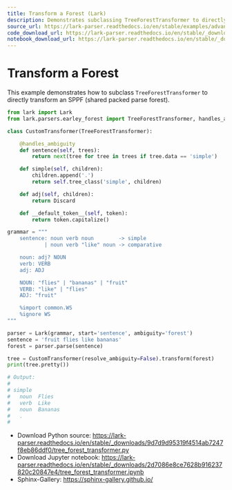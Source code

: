 ```yaml
---
title: Transform a Forest (Lark)
description: Demonstrates subclassing TreeForestTransformer to directly transform an Earley SPPF (forest) in Lark, including handling ambiguities and token/children transformations.
source_url: https://lark-parser.readthedocs.io/en/stable/examples/advanced/tree_forest_transformer.html
code_download_url: https://lark-parser.readthedocs.io/en/stable/_downloads/9d7d9d95319f4514ab7247f8eb86ddf0/tree_forest_transformer.py
notebook_download_url: https://lark-parser.readthedocs.io/en/stable/_downloads/2d7086e8ce7628b916237820c20847e4/tree_forest_transformer.ipynb
---
```


# Transform a Forest

This example demonstrates how to subclass `TreeForestTransformer` to directly transform an SPPF (shared packed parse forest).

```python
from lark import Lark
from lark.parsers.earley_forest import TreeForestTransformer, handles_ambiguity, Discard

class CustomTransformer(TreeForestTransformer):

    @handles_ambiguity
    def sentence(self, trees):
        return next(tree for tree in trees if tree.data == 'simple')

    def simple(self, children):
        children.append('.')
        return self.tree_class('simple', children)

    def adj(self, children):
        return Discard

    def __default_token__(self, token):
        return token.capitalize()

grammar = """
    sentence: noun verb noun        -> simple
            | noun verb "like" noun -> comparative

    noun: adj? NOUN
    verb: VERB
    adj: ADJ

    NOUN: "flies" | "bananas" | "fruit"
    VERB: "like" | "flies"
    ADJ: "fruit"

    %import common.WS
    %ignore WS
"""

parser = Lark(grammar, start='sentence', ambiguity='forest')
sentence = 'fruit flies like bananas'
forest = parser.parse(sentence)

tree = CustomTransformer(resolve_ambiguity=False).transform(forest)
print(tree.pretty())

# Output:
#
# simple
#   noun  Flies
#   verb  Like
#   noun  Bananas
#   .
#
```

- Download Python source: https://lark-parser.readthedocs.io/en/stable/_downloads/9d7d9d95319f4514ab7247f8eb86ddf0/tree_forest_transformer.py
- Download Jupyter notebook: https://lark-parser.readthedocs.io/en/stable/_downloads/2d7086e8ce7628b916237820c20847e4/tree_forest_transformer.ipynb
- Sphinx-Gallery: https://sphinx-gallery.github.io/
